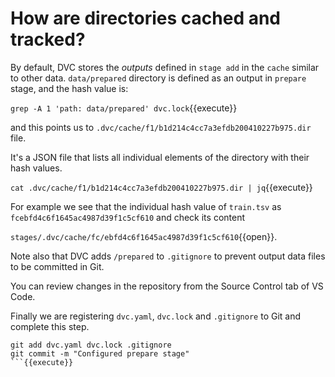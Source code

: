 # How are directories cached and tracked?

By default, DVC stores the _outputs_ defined in `stage add` in the `cache`
similar to other data. `data/prepared` directory is defined as an output in
`prepare` stage, and the hash value is:

`grep -A 1 'path: data/prepared' dvc.lock`{{execute}}

and this points us to `.dvc/cache/f1/b1d214c4cc7a3efdb200410227b975.dir` file.

It's a JSON file that lists all individual elements of the directory with
their hash values.

`cat .dvc/cache/f1/b1d214c4cc7a3efdb200410227b975.dir | jq`{{execute}}

For example we see that the individual hash value of `train.tsv` as
`fcebfd4c6f1645ac4987d39f1c5cf610` and check its content

`stages/.dvc/cache/fc/ebfd4c6f1645ac4987d39f1c5cf610`{{open}}.

Note also that DVC adds `/prepared` to `.gitignore` to prevent output data
files to be committed in Git.

You can review changes in the repository from the Source Control tab of VS Code.

Finally we are registering `dvc.yaml`, `dvc.lock` and `.gitignore` to Git and
complete this step.

```
git add dvc.yaml dvc.lock .gitignore
git commit -m "Configured prepare stage"
```{{execute}}
